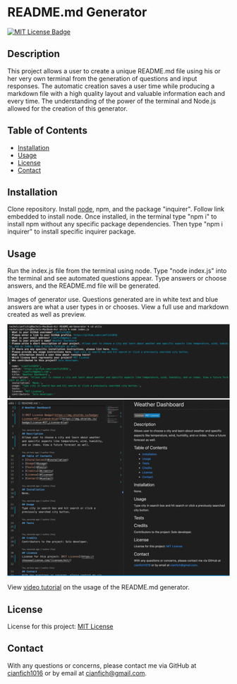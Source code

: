 # README.md Generator

  [![MIT License Badge](https://img.shields.io/badge/License-MIT_License-blue)](https://img.shields.io/badge/License-MIT_License-blue)

  ## Description
  This project allows a user to create a unique README.md file using his or her very own terminal from the generation of questions and input responses. The automatic creation saves a user time while producing a markdown file with a high quality layout and valuable information each and every time. The understanding of the power of the terminal and Node.js allowed for the creation of this generator.

  ## Table of Contents
  * [Installation](#installation)
  * [Usage](#usage)
  * [License](#license)
  * [Contact](#contact)

  ## Installation
  Clone repository. Install [node](https://nodejs.org/en/download/), npm, and the package "inquirer". Follow link embedded to install node. Once installed, in the terminal type "npm i" to install npm without any specific package dependencies. Then type "npm i inquirer" to install specific inquirer package. 

  ## Usage
  Run the index.js file from the terminal using node. Type "node index.js" into the terminal and see automated questions appear. Type answers or choose answers, and the README.md file will be generated. 

  Images of generator use. Questions generated are in white text and blue answers are what a user types in or chooses. View a full use and markdown created as well as preview.

  ![Command Line image of questions and answers.](./images/Image1.png)
  ![Markdown and preview view of generated file.](./images/Image2.png)
  
  View [video tutorial](https://watch.screencastify.com/v/y52BQmz8OEcd6iw3cqEs) on the usage of the README.md generator.

  ## License
  License for this project: [MIT License](https://choosealicense.com/licenses/mit/)

  ## Contact
  With any questions or concerns, please contact me via GitHub at [cianfich1016](https://github.com/cianfich1016) or by email at cianfich@gmail.com.

